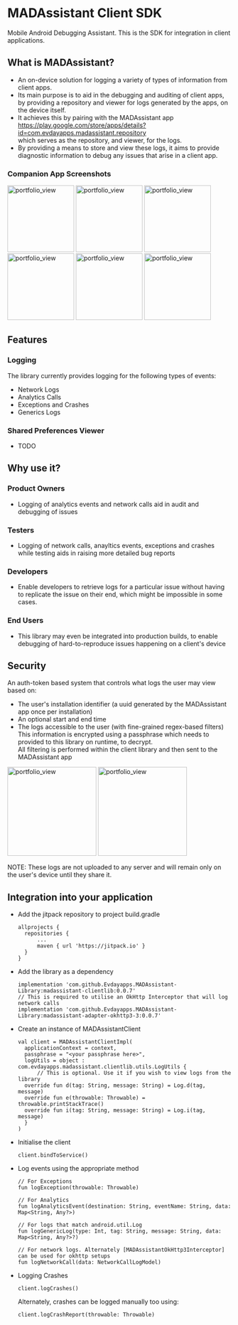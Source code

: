 # MADAssistant Client SDK
Mobile Android Debugging Assistant.
This is the SDK for integration in client applications.


## What is MADAssistant?
- An on-device solution for logging a variety of types of information from client apps.</br>
- Its main purpose is to aid in the debugging and auditing of client apps, by providing a repository and viewer for logs generated by the apps, on the device itself.</br>
- It achieves this by pairing with the MADAssistant app</br>https://play.google.com/store/apps/details?id=com.evdayapps.madassistant.repository</br> which serves as the repository, and viewer, for the logs.</br>
- By providing a means to store and view these logs, it aims to provide diagnostic information to debug any issues that arise in a client app.</br>

### Companion App Screenshots
<img width="150" alt="portfolio_view" src="https://user-images.githubusercontent.com/3502209/123690291-d61c1200-d871-11eb-8b5f-98b8e19cb0b3.png"> <img width="150" alt="portfolio_view" src="https://user-images.githubusercontent.com/3502209/123690296-d7e5d580-d871-11eb-847c-cb4920aca976.png"> <img width="150" alt="portfolio_view" src="https://user-images.githubusercontent.com/3502209/123690302-d9170280-d871-11eb-8a6e-c8ce1c766478.png"> <img width="150" alt="portfolio_view" src="https://user-images.githubusercontent.com/3502209/123690309-da482f80-d871-11eb-923e-eea441e91615.png"> <img width="150" alt="portfolio_view" src="https://user-images.githubusercontent.com/3502209/123690315-dae0c600-d871-11eb-85b9-4d2271b14682.png"> <img width="150" alt="portfolio_view" src="https://user-images.githubusercontent.com/3502209/123690320-db795c80-d871-11eb-97c1-14d01275fdb6.png">

## Features
### Logging
The library currently provides logging for the following types of events:
- Network Logs
- Analytics Calls
- Exceptions and Crashes
- Generics Logs

### Shared Preferences Viewer
- TODO

## Why use it?
### Product Owners
- Logging of analytics events and network calls aid in audit and debugging of issues
### Testers
- Logging of network calls, anayltics events, exceptions and crashes while testing aids in raising more detailed bug reports
### Developers
- Enable developers to retrieve logs for a particular issue without having to replicate the issue on their end, which might be impossible in some cases.
### End Users
- This library may even be integrated into production builds, to enable debugging of hard-to-reproduce issues happening on a client's device


## Security
An auth-token based system that controls what logs the user may view based on:
- The user's installation identifier (a uuid generated by the MADAssistant app once per installation)
- An optional start and end time
- The logs accessible to the user (with fine-grained regex-based filters)</br>
This information is encrypted using a passphrase which needs to provided to this library on runtime, to decrypt.</br>
All filtering is performed within the client library and then sent to the MADAssistant app

<img width="200" alt="portfolio_view" src="https://user-images.githubusercontent.com/3502209/123684638-5723db00-d86b-11eb-818e-5b39c1640bd7.png"> <img width="200" alt="portfolio_view" src="https://user-images.githubusercontent.com/3502209/123684642-58ed9e80-d86b-11eb-9393-f817ce6ad96f.png"></br>

NOTE: These logs are not uploaded to any server and will remain only on the user's device until they share it.


## Integration into your application
- Add the jitpack repository to project build.gradle
  ```
  allprojects {
	repositories {
		...
		maven { url 'https://jitpack.io' }
	}
  }
  ```
- Add the library as a dependency
  ```
  implementation 'com.github.Evdayapps.MADAssistant-Library:madassistant-clientlib:0.0.7'
  // This is required to utilise an OkHttp Interceptor that will log network calls
  implementation 'com.github.Evdayapps.MADAssistant-Library:madassistant-adapter-okhttp3-3:0.0.7'
  ```
- Create an instance of MADAssistantClient
  ```
  val client = MADAssistantClientImpl(
    applicationContext = context,
    passphrase = "<your passphrase here>",
    logUtils = object : com.evdayapps.madassistant.clientlib.utils.LogUtils {
        // This is optional. Use it if you wish to view logs from the library
	override fun d(tag: String, message: String) = Log.d(tag, message)
	override fun e(throwable: Throwable) = throwable.printStackTrace()
	override fun i(tag: String, message: String) = Log.i(tag, message)
    }
  )
  ```
- Initialise the client
  ```
  client.bindToService()
  ```
- Log events using the appropriate method
  ```
  // For Exceptions
  fun logException(throwable: Throwable)
  
  // For Analytics
  fun logAnalyticsEvent(destination: String, eventName: String, data: Map<String, Any?>)
  
  // For logs that match android.util.Log
  fun logGenericLog(type: Int, tag: String, message: String, data: Map<String, Any?>?)

  // For network logs. Alternately [MADAssistantOkHttp3Interceptor] can be used for okhttp setups
  fun logNetworkCall(data: NetworkCallLogModel)
  ```
- Logging Crashes
  ```
  client.logCrashes()
  ```
  Alternately, crashes can be logged manually too using:
  ```
  client.logCrashReport(throwable: Throwable)
  ```
 










